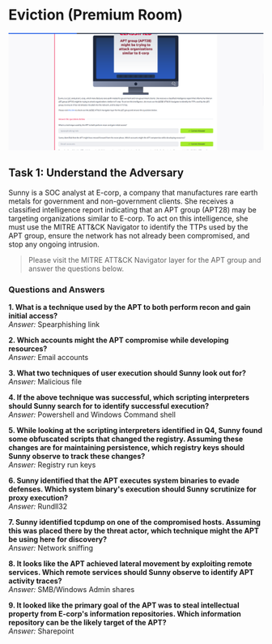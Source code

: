 # Eviction (Premium Room)

![image](1.png)

## Task 1: Understand the Adversary

Sunny is a SOC analyst at E-corp, a company that manufactures rare earth metals for government and non-government clients. She receives a classified intelligence report indicating that an APT group (APT28) may be targeting organizations similar to E-corp. To act on this intelligence, she must use the MITRE ATT&CK Navigator to identify the TTPs used by the APT group, ensure the network has not already been compromised, and stop any ongoing intrusion.

> Please visit the MITRE ATT&CK Navigator layer for the APT group and answer the questions below.

### Questions and Answers

**1. What is a technique used by the APT to both perform recon and gain initial access?**  
*Answer:* Spearphishing link

**2. Which accounts might the APT compromise while developing resources?**  
*Answer:* Email accounts

**3. What two techniques of user execution should Sunny look out for?**  
*Answer:* Malicious file


**4. If the above technique was successful, which scripting interpreters should Sunny search for to identify successful execution?**  
*Answer:* Powershell and Windows Command shell

**5. While looking at the scripting interpreters identified in Q4, Sunny found some obfuscated scripts that changed the registry. Assuming these changes are for maintaining persistence, which registry keys should Sunny observe to track these changes?**  
*Answer:* Registry run keys

**6. Sunny identified that the APT executes system binaries to evade defenses. Which system binary's execution should Sunny scrutinize for proxy execution?**  
*Answer:* Rundll32

**7. Sunny identified tcpdump on one of the compromised hosts. Assuming this was placed there by the threat actor, which technique might the APT be using here for discovery?**  
*Answer:* Network sniffing

**8. It looks like the APT achieved lateral movement by exploiting remote services. Which remote services should Sunny observe to identify APT activity traces?**  
*Answer:* SMB/Windows Admin shares

**9. It looked like the primary goal of the APT was to steal intellectual property from E-corp's information repositories. Which information repository can be the likely target of the APT?**  
*Answer:* Sharepoint

